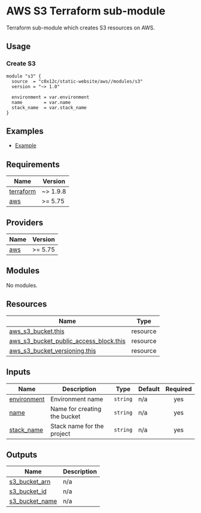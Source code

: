 # AWS S3 Terraform sub-module
Terraform sub-module which creates S3 resources on AWS.

## Usage
### Create S3
```hcl
module "s3" {
  source  = "c0x12c/static-website/aws//modules/s3"
  version = "~> 1.0"

  environment = var.environment
  name        = var.name
  stack_name  = var.stack_name
}
```

## Examples
- [Example](../../examples/complete/)

<!-- BEGIN_TF_DOCS -->
## Requirements

| Name | Version |
|------|---------|
| <a name="requirement_terraform"></a> [terraform](#requirement\_terraform) | ~> 1.9.8 |
| <a name="requirement_aws"></a> [aws](#requirement\_aws) | >= 5.75 |

## Providers

| Name | Version |
|------|---------|
| <a name="provider_aws"></a> [aws](#provider\_aws) | >= 5.75 |

## Modules

No modules.

## Resources

| Name | Type |
|------|------|
| [aws_s3_bucket.this](https://registry.terraform.io/providers/hashicorp/aws/latest/docs/resources/s3_bucket) | resource |
| [aws_s3_bucket_public_access_block.this](https://registry.terraform.io/providers/hashicorp/aws/latest/docs/resources/s3_bucket_public_access_block) | resource |
| [aws_s3_bucket_versioning.this](https://registry.terraform.io/providers/hashicorp/aws/latest/docs/resources/s3_bucket_versioning) | resource |

## Inputs

| Name | Description | Type | Default | Required |
|------|-------------|------|---------|:--------:|
| <a name="input_environment"></a> [environment](#input\_environment) | Environment name | `string` | n/a | yes |
| <a name="input_name"></a> [name](#input\_name) | Name for creating the bucket | `string` | n/a | yes |
| <a name="input_stack_name"></a> [stack\_name](#input\_stack\_name) | Stack name for the project | `string` | n/a | yes |

## Outputs

| Name | Description |
|------|-------------|
| <a name="output_s3_bucket_arn"></a> [s3\_bucket\_arn](#output\_s3\_bucket\_arn) | n/a |
| <a name="output_s3_bucket_id"></a> [s3\_bucket\_id](#output\_s3\_bucket\_id) | n/a |
| <a name="output_s3_bucket_name"></a> [s3\_bucket\_name](#output\_s3\_bucket\_name) | n/a |
<!-- END_TF_DOCS -->
